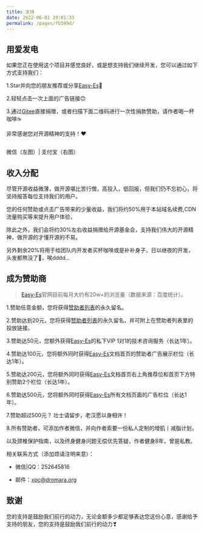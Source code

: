 ```yaml
---
title: 支持
date: 2022-06-01 19:01:33
permalink: /pages/fb599d/
---
```


## 用爱发电

如果您正在使用这个项目并感觉良好，或是想支持我们继续开发，您可以通过如下方式支持我们：

1.Star并向您的朋友推荐或分享[Easy-Es](https://gitee.com/dromara/easy-es)🚀

2.轻轻点击一次上面的广告链接🙃

3.通过[Gitee](https://gitee.com/dromara/easy-es)直接捐赠，或者扫描下面二维码进行一次性捐款赞助，请作者喝一杯咖啡☕️

非常感谢您对开源精神的支持！❤

<img :src="$withBase('/img/vx-donate.png')" style="zoom: 95%"><img :src="$withBase('/img/alipay-donate.png')" style="zoom: 95%">

微信（左图）| 支付宝（右图）

## 收入分配

尽管开源收益微薄，做开源堪比苦行僧，高投入，低回报，但我们仍不忘初心，将坚持报答每位支持我们的用户。

您的任何赞助或点击广告带来的少量收益，我们将约50%用于本站域名续费,CDN流量购买等来提升用户体验，

除此之外，我们会将约30%左右收益捐赠给开源基金会，支持我们伟大的开源精神，做开源的才懂开源的不易。

另外剩余20%将用于给团队内开发者买杯咖啡或是补补身子，日以继夜的开发，头发都熬没了👴，唉dddd...


## 成为赞助商

> [Easy-Es](https://easy-es.cn/)官网目前每月大约有20w+的浏览量（数据来源：百度统计）。

1.赞助任意金额，您将获得[赞助者列表](/pages/b52ac5/)的永久留名。

2.赞助达到20元，您将获得[赞助者列表](/pages/b52ac5/)的永久留名，并可附上在赞助者列表里的投放链接。

3.赞助达50元，您额外获得[Easy-Es](https://easy-es.cn/)的私下VIP 1对1的技术咨询服务（长达1年）。

4.赞助达100元，您将额外同时获得[Easy-Es](https://easy-es.cn/)文档首页的赞助者广告展示栏位（长达1年）。

5.赞助达200元，您将额外同时获得[Easy-Es](https://easy-es.cn/)文档首页右上角推荐位和首页下方特别赞助2个栏位（长达1年）。

6.赞助达500元，您将额外同时获得[Easy-Es](https://easy-es.cn/)所有文档页面的广告栏位（长达1年）。

7.赞助超过500元？ 壮士请留步，老汉愿以身相许！

8.所有赞助者，可添加作者微信，并向作者索要一份私人定制的增肌丨减脂计划，

以及颈椎保护指南，以及终身健身问题无偿优先答疑，作者健身8年，曾是私教。

相关联系方式（添加烦请注明来意）：

* 微信|QQ：252645816

* 邮件：xpc@dromara.org

## 致谢

您的支持是鼓励我们前行的动力，无论金额多少都足够表达您这份心意，感谢给予支持的朋友，您的支持是鼓励我们前行的动力❣
